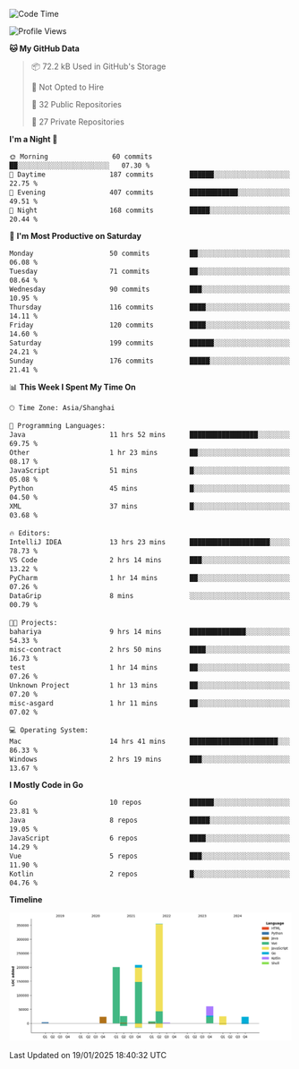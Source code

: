 <!--START_SECTION:waka-->
![Code Time](http://img.shields.io/badge/Code%20Time-3%2C966%20hrs%2034%20mins-blue)

![Profile Views](http://img.shields.io/badge/Profile%20Views-0-blue)

**🐱 My GitHub Data** 

> 📦 72.2 kB Used in GitHub's Storage 
 > 
> 🚫 Not Opted to Hire
 > 
> 📜 32 Public Repositories 
 > 
> 🔑 27 Private Repositories 
 > 
**I'm a Night 🦉** 

```text
🌞 Morning                60 commits          ██░░░░░░░░░░░░░░░░░░░░░░░   07.30 % 
🌆 Daytime                187 commits         ██████░░░░░░░░░░░░░░░░░░░   22.75 % 
🌃 Evening                407 commits         ████████████░░░░░░░░░░░░░   49.51 % 
🌙 Night                  168 commits         █████░░░░░░░░░░░░░░░░░░░░   20.44 % 
```
📅 **I'm Most Productive on Saturday** 

```text
Monday                   50 commits          ██░░░░░░░░░░░░░░░░░░░░░░░   06.08 % 
Tuesday                  71 commits          ██░░░░░░░░░░░░░░░░░░░░░░░   08.64 % 
Wednesday                90 commits          ███░░░░░░░░░░░░░░░░░░░░░░   10.95 % 
Thursday                 116 commits         ████░░░░░░░░░░░░░░░░░░░░░   14.11 % 
Friday                   120 commits         ████░░░░░░░░░░░░░░░░░░░░░   14.60 % 
Saturday                 199 commits         ██████░░░░░░░░░░░░░░░░░░░   24.21 % 
Sunday                   176 commits         █████░░░░░░░░░░░░░░░░░░░░   21.41 % 
```


📊 **This Week I Spent My Time On** 

```text
🕑︎ Time Zone: Asia/Shanghai

💬 Programming Languages: 
Java                     11 hrs 52 mins      █████████████████░░░░░░░░   69.75 % 
Other                    1 hr 23 mins        ██░░░░░░░░░░░░░░░░░░░░░░░   08.17 % 
JavaScript               51 mins             █░░░░░░░░░░░░░░░░░░░░░░░░   05.08 % 
Python                   45 mins             █░░░░░░░░░░░░░░░░░░░░░░░░   04.50 % 
XML                      37 mins             █░░░░░░░░░░░░░░░░░░░░░░░░   03.68 % 

🔥 Editors: 
IntelliJ IDEA            13 hrs 23 mins      ████████████████████░░░░░   78.73 % 
VS Code                  2 hrs 14 mins       ███░░░░░░░░░░░░░░░░░░░░░░   13.22 % 
PyCharm                  1 hr 14 mins        ██░░░░░░░░░░░░░░░░░░░░░░░   07.26 % 
DataGrip                 8 mins              ░░░░░░░░░░░░░░░░░░░░░░░░░   00.79 % 

🐱‍💻 Projects: 
bahariya                 9 hrs 14 mins       ██████████████░░░░░░░░░░░   54.33 % 
misc-contract            2 hrs 50 mins       ████░░░░░░░░░░░░░░░░░░░░░   16.73 % 
test                     1 hr 14 mins        ██░░░░░░░░░░░░░░░░░░░░░░░   07.26 % 
Unknown Project          1 hr 13 mins        ██░░░░░░░░░░░░░░░░░░░░░░░   07.20 % 
misc-asgard              1 hr 11 mins        ██░░░░░░░░░░░░░░░░░░░░░░░   07.02 % 

💻 Operating System: 
Mac                      14 hrs 41 mins      ██████████████████████░░░   86.33 % 
Windows                  2 hrs 19 mins       ███░░░░░░░░░░░░░░░░░░░░░░   13.67 % 
```

**I Mostly Code in Go** 

```text
Go                       10 repos            ██████░░░░░░░░░░░░░░░░░░░   23.81 % 
Java                     8 repos             █████░░░░░░░░░░░░░░░░░░░░   19.05 % 
JavaScript               6 repos             ████░░░░░░░░░░░░░░░░░░░░░   14.29 % 
Vue                      5 repos             ███░░░░░░░░░░░░░░░░░░░░░░   11.90 % 
Kotlin                   2 repos             █░░░░░░░░░░░░░░░░░░░░░░░░   04.76 % 
```



**Timeline**

![Lines of Code chart](https://raw.githubusercontent.com/youtiaoguagua/youtiaoguagua/master/assets/bar_graph.png)


 Last Updated on 19/01/2025 18:40:32 UTC
<!--END_SECTION:waka-->